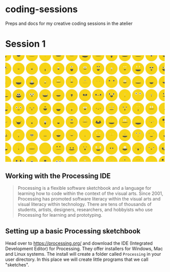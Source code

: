 # coding-sessions
Preps and docs for my creative coding sessions in the atelier

# Session 1
![session](smiles.jpg)

## Working with the Processing IDE
> Processing is a flexible software sketchbook and a language for learning how to code within the context of the visual arts. Since 2001, Processing has promoted software literacy within the visual arts and visual literacy within technology. There are tens of thousands of students, artists, designers, researchers, and hobbyists who use Processing for learning and prototyping.

## Setting up a basic Processing sketchbook
Head over to https://processing.org/ and download the IDE (Integrated Development Editor) for Processing. They offer installers for Windows, Mac and Linux systems. The install will create a folder called ``Processing`` in your user directory. In this place we will create little programs that we call "sketches".
